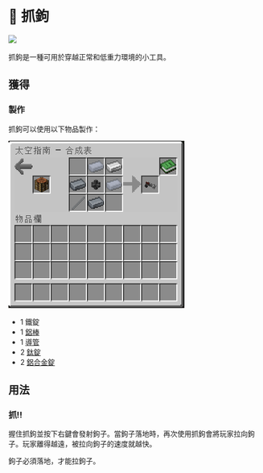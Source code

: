 # 🎲 抓鉤

![](https://camo.githubusercontent.com/0134f748a345852cc4c1c5dd854c8f91c4d433176f0b944648a3aeb61eb6460f/68747470733a2f2f692e696d6775722e636f6d2f776c68504e70322e676966)

抓鉤是一種可用於穿越正常和低重力環境的小工具。

## 獲得

### 製作

抓鉤可以使用以下物品製作：

![](<../.gitbook/assets/image (220) (1) (1) (1) (1) (1).png>)

* 1 鐵錠
* 1 [鋁棒](Aluminium-Rod.md)
* 1 [導管](Conduit.md)
* 2 [鈦錠](titanium-ingot.md)
* 2 [鋁合金錠](aluminium-alloy-ingot.md)

## 用法

### 抓!!

握住抓鉤並按下右鍵會發射鉤子。當鉤子落地時，再次使用抓鉤會將玩家拉向鉤子。玩家離得越遠，被拉向鉤子的速度就越快。

鉤子必須落地，才能拉鉤子。
